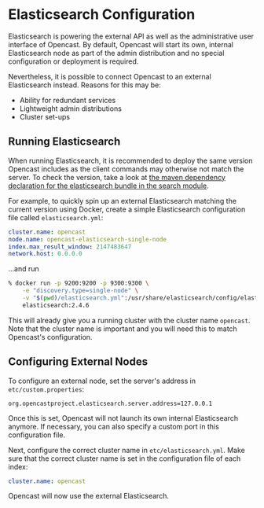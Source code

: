 Elasticsearch Configuration
===========================

Elasticsearch is powering the external API as well as the administrative user interface of Opencast. By default,
Opencast will start its own, internal Elasticsearch node as part of the admin distribution and no special configuration
or deployment is required.

Nevertheless, it is possible to connect Opencast to an external Elasticsearch instead. Reasons for this may be:

- Ability for redundant services
- Lightweight admin distributions
- Cluster set-ups


Running Elasticsearch
---------------------

When running Elasticsearch, it is recommended to deploy the same version Opencast includes as the client commands may
otherwise not match the server. To check the version, take a look at [the maven dependency declaration for the
elasticsearch bundle in the search module](https://github.com/opencast/opencast/blob/develop/modules/search/pom.xml).

For example, to quickly spin up an external Elasticsearch matching the current version using Docker, create a simple
Elasticsearch configuration file called `elasticsearch.yml`:

```yml
cluster.name: opencast
node.name: opencast-elasticsearch-single-node
index.max_result_window: 2147483647
network.host: 0.0.0.0
```

…and run

```sh
% docker run -p 9200:9200 -p 9300:9300 \
    -e "discovery.type=single-node" \
    -v "$(pwd)/elasticsearch.yml":/usr/share/elasticsearch/config/elasticsearch.yml \
    elasticsearch:2.4.6
```

This will already give you a running cluster with the cluster name `opencast`. Note that the cluster name is important
and you will need this to match Opencast's configuration.


Configuring External Nodes
--------------------------

To configure an external node, set the server's address in `etc/custom.properties`:

```properties
org.opencastproject.elasticsearch.server.address=127.0.0.1
```

Once this is set, Opencast will not launch its own internal Elasticsearch anymore. If necessary, you can also specify a
custom port in this configuration file.

Next, configure the correct cluster name in `etc/elasticsearch.yml`. Make sure that the correct cluster name is set in
the configuration file of each index:

```yml
cluster.name: opencast
```

Opencast will now use the external Elasticsearch.

